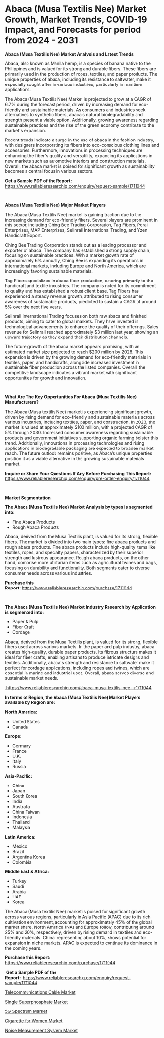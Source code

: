 <p><h1>Abaca (Musa Textilis Nee) Market Growth, Market Trends, COVID-19 Impact, and Forecasts for period from 2024 - 2031</h1></p><p><strong>Abaca (Musa Textilis Nee) Market Analysis and Latest Trends</strong></p>
<p><p>Abaca, also known as Manila hemp, is a species of banana native to the Philippines and is valued for its strong and durable fibers. These fibers are primarily used in the production of ropes, textiles, and paper products. The unique properties of abaca, including its resistance to saltwater, make it especially sought after in various industries, particularly in maritime applications.</p><p>The Abaca (Musa Textilis Nee) Market is projected to grow at a CAGR of 6.7% during the forecast period, driven by increasing demand for eco-friendly and sustainable materials. As consumers and industries seek alternatives to synthetic fibers, abaca's natural biodegradability and strength present a viable option. Additionally, growing awareness regarding sustainable practices and the rise of the green economy contribute to the market's expansion.</p><p>Recent trends indicate a surge in the use of abaca in the fashion industry, with designers incorporating its fibers into eco-conscious clothing lines and accessories. Furthermore, innovations in processing techniques are enhancing the fiber's quality and versatility, expanding its applications in new markets such as automotive interiors and construction materials. Overall, the abaca market is poised for significant growth as sustainability becomes a central focus in various sectors.</p></p>
<p><strong>Get a Sample PDF of the Report:&nbsp;</strong> <a href="https://www.reliableresearchiq.com/enquiry/request-sample/1711044?utm_campaign=103&utm_medium=2&utm_source=Github&utm_content=ia&utm_term=22102024&utm_id=abaca-musa-textilis-nee">https://www.reliableresearchiq.com/enquiry/request-sample/1711044</a></p>
<p>&nbsp;</p>
<p><strong>Abaca (Musa Textilis Nee) Major Market Players</strong></p>
<p><p>The Abaca (Musa Textilis Nee) market is gaining traction due to the increasing demand for eco-friendly fibers. Several players are prominent in this sector, including Ching Bee Trading Corporation, Tag Fibers, Peral Enterprises, MAP Enterprises, Selinrail International Trading, and Yzen Handicraft Export.</p><p>Ching Bee Trading Corporation stands out as a leading processor and exporter of abaca. The company has established a strong supply chain, focusing on sustainable practices. With a market growth rate of approximately 6% annually, Ching Bee is expanding its operations in international markets, including Europe and North America, which are increasingly favoring sustainable materials.</p><p>Tag Fibers specializes in abaca fiber production, catering primarily to the handicraft and textile industries. The company is noted for its commitment to quality and has established a robust client base. Tag Fibers has experienced a steady revenue growth, attributed to rising consumer awareness of sustainable products, predicted to sustain a CAGR of around 5% over the next five years.</p><p>Selinrail International Trading focuses on both raw abaca and finished products, aiming to cater to global markets. They have invested in technological advancements to enhance the quality of their offerings. Sales revenue for Selinrail reached approximately $3 million last year, showing an upward trajectory as they expand their distribution channels.</p><p>The future growth of the abaca market appears promising, with an estimated market size projected to reach $200 million by 2028. This expansion is driven by the growing demand for eco-friendly materials in textiles, paper, and handicrafts, alongside increased investment in sustainable fiber production across the listed companies. Overall, the competitive landscape indicates a vibrant market with significant opportunities for growth and innovation.</p></p>
<p>&nbsp;</p>
<p><strong>What Are The Key Opportunities For Abaca (Musa Textilis Nee) Manufacturers?</strong></p>
<p><p>The Abaca (Musa textilis Nee) market is experiencing significant growth, driven by rising demand for eco-friendly and sustainable materials across various industries, including textiles, paper, and construction. In 2023, the market is valued at approximately $100 million, with a projected CAGR of 5% through 2030. Increased consumer awareness regarding sustainable products and government initiatives supporting organic farming bolster this trend. Additionally, innovations in processing technologies and rising applications in biodegradable packaging are expected to broaden market reach. The future outlook remains positive, as Abaca’s unique properties position it as a viable alternative in the growing sustainable materials market.</p></p>
<p><strong>Inquire or Share Your Questions If Any Before Purchasing This Report:</strong> <a href="https://www.reliableresearchiq.com/enquiry/pre-order-enquiry/1711044?utm_campaign=103&utm_medium=2&utm_source=Github&utm_content=ia&utm_term=22102024&utm_id=abaca-musa-textilis-nee">https://www.reliableresearchiq.com/enquiry/pre-order-enquiry/1711044</a></p>
<p>&nbsp;</p>
<p><strong>Market Segmentation</strong></p>
<p><strong>The Abaca (Musa Textilis Nee) Market Analysis by types is segmented into:</strong></p>
<p><ul><li>Fine Abaca Products</li><li>Rough Abaca Products</li></ul></p>
<p><p>Abaca, derived from the Musa Textilis plant, is valued for its strong, flexible fibers. The market is divided into two main types: fine abaca products and rough abaca products. Fine abaca products include high-quality items like textiles, ropes, and specialty papers, characterized by their superior strength and lustrous appearance. Rough abaca products, on the other hand, comprise more utilitarian items such as agricultural twines and bags, focusing on durability and functionality. Both segments cater to diverse consumer needs across various industries.</p></p>
<p><strong>Purchase this Report:&nbsp;</strong><a href="https://www.reliableresearchiq.com/purchase/1711044?utm_campaign=103&utm_medium=2&utm_source=Github&utm_content=ia&utm_term=22102024&utm_id=abaca-musa-textilis-nee">https://www.reliableresearchiq.com/purchase/1711044</a></p>
<p>&nbsp;</p>
<p><strong>The Abaca (Musa Textilis Nee) Market Industry Research by Application is segmented into:</strong></p>
<p><ul><li>Paper & Pulp</li><li>Fiber Craft</li><li>Cordage</li></ul></p>
<p><p>Abaca, derived from the Musa Textilis plant, is valued for its strong, flexible fibers used across various markets. In the paper and pulp industry, abaca creates high-quality, durable paper products. Its fibrous structure makes it ideal for fiber crafts, enabling artisans to produce intricate designs and textiles. Additionally, abaca's strength and resistance to saltwater make it perfect for cordage applications, including ropes and twines, which are essential in marine and industrial uses. Overall, abaca serves diverse and sustainable market needs.</p></p>
<p><a href="https://www.reliableresearchiq.com/abaca-musa-textilis-nee--r1711044?utm_campaign=103&utm_medium=2&utm_source=Github&utm_content=ia&utm_term=22102024&utm_id=abaca-musa-textilis-nee">&nbsp;https://www.reliableresearchiq.com/abaca-musa-textilis-nee--r1711044</a></p>
<p><strong>In terms of Region, the Abaca (Musa Textilis Nee) Market Players available by Region are:</strong></p>
<p>
    <p> <strong> North America: </strong>
        <ul>
            <li>United States</li>
            <li>Canada</li>
        </ul>
        </p> 
    <p> <strong> Europe: </strong>
        <ul>
            <li>Germany</li>
            <li>France</li>
            <li>U.K.</li>
            <li>Italy</li>
            <li>Russia</li>
        </ul>
        </p> 
    <p> <strong> Asia-Pacific: </strong>
        <ul>
            <li>China</li>
            <li>Japan</li>
            <li>South Korea</li>
            <li>India</li>
            <li>Australia</li>
            <li>China Taiwan</li>
            <li>Indonesia</li>
            <li>Thailand</li>
            <li>Malaysia</li>
        </ul>
        </p> 
    <p> <strong> Latin America: </strong>
        <ul>
            <li>Mexico</li>
            <li>Brazil</li>
            <li>Argentina Korea</li>
            <li>Colombia</li>
        </ul>
        </p> 
    <p> <strong> Middle East & Africa: </strong>
        <ul>
            <li>Turkey</li>
            <li>Saudi</li>
            <li>Arabia</li>
            <li>UAE</li>
            <li>Korea</li>
        </ul>
    </p>
    </p>
<p><p>The Abaca (Musa textilis Nee) market is poised for significant growth across various regions, particularly in Asia Pacific (APAC) due to its rich cultivation environment, accounting for approximately 45% of the global market share. North America (NA) and Europe follow, contributing around 25% and 20%, respectively, driven by rising demand in textiles and eco-friendly materials. China, representing about 10%, shows potential for expansion in niche markets. APAC is expected to continue its dominance in the coming years.</p></p>
<p><strong>Purchase this Report: </strong><a href="https://www.reliableresearchiq.com/purchase/1711044?utm_campaign=103&utm_medium=2&utm_source=Github&utm_content=ia&utm_term=22102024&utm_id=abaca-musa-textilis-nee">https://www.reliableresearchiq.com/purchase/1711044</a></p>
<p>&nbsp;<strong>Get a Sample PDF of the Report:&nbsp;&nbsp;</strong><a href="https://www.reliableresearchiq.com/enquiry/request-sample/1711044?utm_campaign=103&utm_medium=2&utm_source=Github&utm_content=ia&utm_term=22102024&utm_id=abaca-musa-textilis-nee">https://www.reliableresearchiq.com/enquiry/request-sample/1711044</a></p>
<p><strong></strong></p>
<p><p><a href="https://issuu.com/reportprime-2/docs/telecommunications-cable-market-siz_6564130eb6ff5b?utm_campaign=103&utm_medium=2&utm_source=Github&utm_content=ia&utm_term=22102024&utm_id=abaca-musa-textilis-nee">Telecommunications Cable Market</a></p><p><a href="https://medium.com/@chaschadedn/global-perspectives-on-single-superphosphate-market-trends-and-forecast-2024-2031-4946289f601f?postPublishedType=repub&utm_campaign=103&utm_medium=2&utm_source=Github&utm_content=ia&utm_term=22102024&utm_id=abaca-musa-textilis-nee">Single Superphosphate Market</a></p><p><a href="https://github.com/hentonwytandusyl0/Market-Research-Report-List-1/blob/main/5g-spectrum-market.md?utm_campaign=103&utm_medium=2&utm_source=Github&utm_content=ia&utm_term=22102024&utm_id=abaca-musa-textilis-nee">5G Spectrum Market</a></p><p><a href="https://github.com/janeengrenong0/Market-Research-Report-List-1/blob/main/cigarette-for-women-market.md?utm_campaign=103&utm_medium=2&utm_source=Github&utm_content=ia&utm_term=22102024&utm_id=abaca-musa-textilis-nee">Cigarette for Women Market</a></p><p><a href="https://issuu.com/reportprime-2/docs/noise-measurement-system-market-siz_8b4d47fb9db5cb?utm_campaign=103&utm_medium=2&utm_source=Github&utm_content=ia&utm_term=22102024&utm_id=abaca-musa-textilis-nee">Noise Measurement System Market</a></p></p>